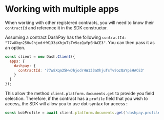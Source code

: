 # Working with multiple apps

When working with other registered contracts, you will need to know their `contractId` and reference it in the SDK constructor.

Assuming a contract DashPay has the following `contractId: "77w8Xqn25HwJhjodrHW133aXhjuTsTv9ozQaYpSHACE3"`.
You can then pass it as an option.

```js
const client = new Dash.Client({
  apps: {
    dashpay: {
      contractId: '77w8Xqn25HwJhjodrHW133aXhjuTsTv9ozQaYpSHACE3'
    }
  }
});
```

This allow the method `client.platform.documents.get` to provide you field selection.
Therefore, if the contract has a `profile` field that you wish to access, the SDK will allow you to use dot-syntax for access :

```js
const bobProfile = await client.platform.documents.get('dashpay.profile', { name: 'bob' });
```
